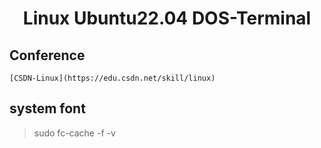 <h1 align = "center"> Linux Ubuntu22.04 DOS-Terminal </h1>

## Conference

    [CSDN-Linux](https://edu.csdn.net/skill/linux)

## system font

> sudo fc-cache -f -v

